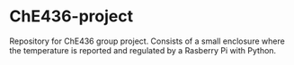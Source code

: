 # ChE436-project
Repository for ChE436 group project. Consists of a small enclosure where the temperature is reported and regulated by a Rasberry Pi with Python.

